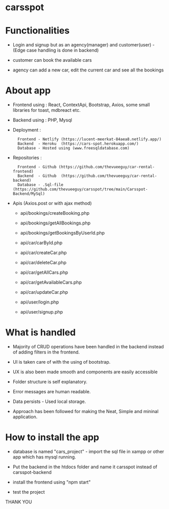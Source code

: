# carsspot

# Functionalities 

- Login and signup but as an agency(manager) and customer(user) - (Edge case handling is done in backend)

- customer can book the available cars 

- agency can add a new car, edit the current car and see all the bookings 


# About app 

- Frontend using : React, ContextApi, Bootstrap, Axios, some small libraries for toast, mdbreact etc.

- Backend using : PHP, Mysql

- Deployment :
		
		Frontend - Netlify (https://lucent-meerkat-84aea8.netlify.app/)
		Backend  - Heroku  (https://cars-spot.herokuapp.com/)
		Database - Hosted using (www.freesqldatabase.com)

- Repositories :
		
		Frontend - Github (https://github.com/thevueeguy/car-rental-frontend)
		Backend  - Github  (https://github.com/thevueeguy/car-rental-backend)
		Database - .Sql-file (https://github.com/thevueeguy/carsspot/tree/main/Carsspot-Backend/MySql)

- Apis (Axios.post or with ajax method)
	 
	 - api/bookings/createBooking.php
	 - api/bookings/getAllBookings.php
	 - api/bookings/getBookingsByUserId.php

	 - api/car/carById.php
	 - api/car/createCar.php
	 - api/car/deleteCar.php
	 - api/car/getAllCars.php
	 - api/car/getAvailableCars.php
	 - api/car/updateCar.php

	 - api/user/login.php
	 - api/user/signup.php


# What is handled 

- Majority of CRUD operations have been handled in the backend instead of adding filters in the frontend.

- UI is taken care of with the using of bootstrap.

- UX is also been made smooth and components are easily accessible

- Folder structure is self explanatory.

- Error messages are human readable.

- Data persists - Used local storage.

- Approach has been followed for making the Neat, Simple and mininal application.

# How to install the app 

- database is named "cars_project" - import the sql file in xampp or other app which has mysql running.

- Put the backend in the htdocs folder and name it carsspot instead of carsspot-backend

- install the frontend using "npm start"

- test the project 


THANK YOU
